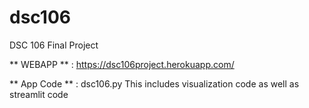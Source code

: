 # dsc106
DSC 106 Final Project

** WEBAPP ** : https://dsc106project.herokuapp.com/

** App Code ** : dsc106.py 
This includes visualization code as well as streamlit code
